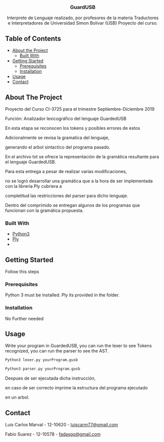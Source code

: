 


<!-- PROJECT LOGO -->
<br />
<p align="center">

  <h3 align="center">GuardUSB</h3>

  <p align="center">
    Interprete de Lenguaje realizado, por profesores de la materia 
    Traductores e Interpretadores de Universidad Simon Bolivar (USB) 
    Proyecto del curso.
  </p>
</p>



<!-- TABLE OF CONTENTS -->
## Table of Contents

* [About the Project](#about-the-project)
  * [Built With](#built-with)
* [Getting Started](#getting-started)
  * [Prerequisites](#prerequisites)
  * [Installation](#installation)
* [Usage](#usage)
* [Contact](#contact)



<!-- ABOUT THE PROJECT -->
## About The Project

  Proyecto del Curso CI-3725 para el trimestre Septiembre-Diciembre 2019

  Función: Analizador lexicográfico del lenguaje GuardedUSB

  En esta etapa se reconocen los tokens y posibles errores de estos

  Adicionalmente se revisa la gramatica del lenguaje, 

  generando el arbol sintactico del programa pasado.

  En el archivo txt se ofrece la representación de la gramática resultante para el lenguaje GuardedUSB. 

  Para esta entrega a pesar de realizar varias modificaciones, 

  no se logró desarrollar una gramática que a la hora de ser implementada con la librería Ply cubriera a 

  completitud las restricciones del parser para dicho lenguaje.

  Dentro del comprimido se entregan algunos de los programas que funcionan con la gramática propuesta.


### Built With

* [Python3](Python3)
* [Ply](Ply)
* []()



<!-- GETTING STARTED -->
## Getting Started

  Follow this steps

### Prerequisites

Python 3 must be installed. Ply its provided in the folder.

### Installation
 
No Further needed


<!-- USAGE EXAMPLES -->
## Usage

Write your program in GuardedUSB, 
you can run the lexer to see Tokens recognized,
you can run the parser to see the AST.

```sh
Python3 lexer.py yourProgram.gusb
```

```sh
Python3 parser.py yourProgram.gusb
```
Despues de ser ejecutada dicha instrucción, 

en caso de ser correcto imprime la estructura del programa ejecutado

en un arbol.

<!-- CONTACT -->
## Contact

Luis Carlos Marval - 12-10620 - luiscarm77@gmail.com 

Fabio Suarez - 12-10578 - fadasgo@gmail.com

